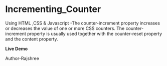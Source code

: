 # Incrementing_Counter
Using HTML ,CSS &amp; Javascript -The counter-increment property increases or decreases the value of one or more CSS counters. The counter-increment property is usually used together with the counter-reset property and the content property.
<br>
<div>
<a herf="https://rajshree-nagane.github.io/Incrementing_Counter/"><strong>Live Demo</strong></a>
</div>
  
Author-Rajshree
